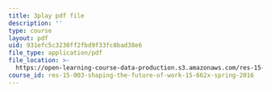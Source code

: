 ```yaml
---
title: 3play pdf file
description: ''
type: course
layout: pdf
uid: 931efc5c3230ff2fbd9f33fc8bad38e6
file_type: application/pdf
file_location: >-
  https://open-learning-course-data-production.s3.amazonaws.com/res-15-003-shaping-the-future-of-work-15-662x-spring-2016/931efc5c3230ff2fbd9f33fc8bad38e6_ICBy0tTtgR4.pdf
course_id: res-15-003-shaping-the-future-of-work-15-662x-spring-2016
---
```

